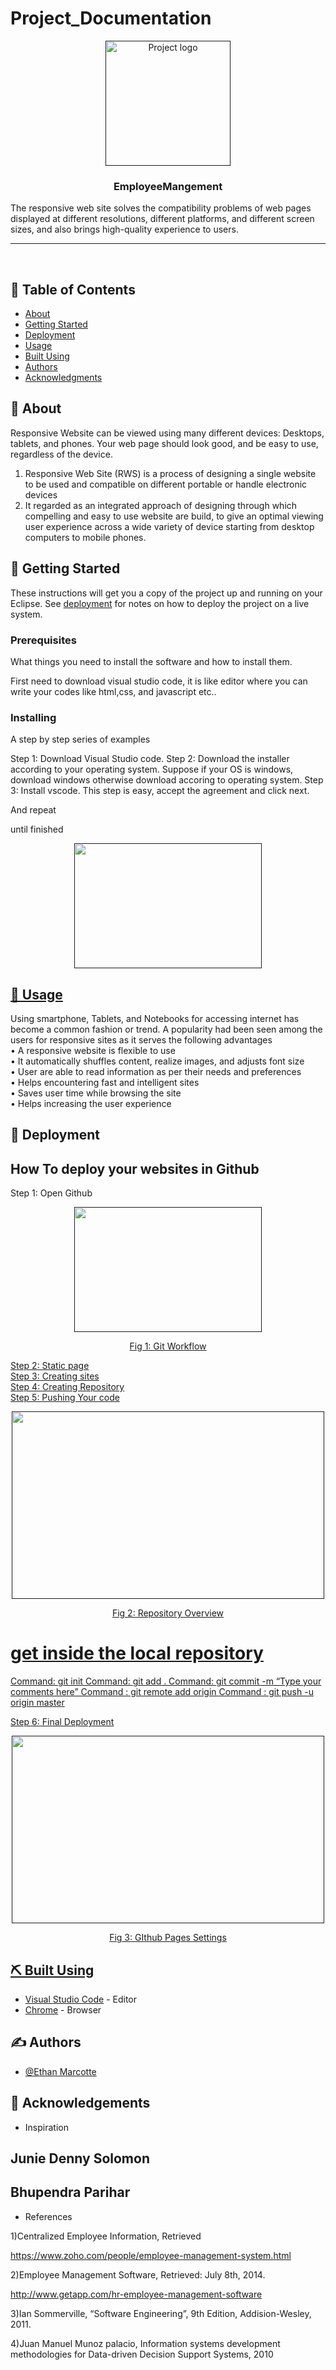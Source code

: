 # Project_Documentation

<p align="center">
  <a href="" rel="noopener">
 <img width=200px height=200px src="https://i.imgur.com/6wj0hh6.jpg" alt="Project logo"></a>
</p>

<h3 align="center">EmployeeMangement</h3>The responsive web site solves the compatibility problems of web pages displayed at different resolutions, different platforms, and different screen sizes, and also brings high-quality experience to users.



---

<p align="center">
    <br> 
</p>

## 📝 Table of Contents
- [About](#about)
- [Getting Started](#getting_started)
- [Deployment](#deployment)
- [Usage](#usage)
- [Built Using](#built_using)
- [Authors](#authors)
- [Acknowledgments](#acknowledgement)

## 🧐 About <a name = "about"></a>
Responsive Website can be viewed using many different devices:
Desktops, tablets, and phones. Your web page should look good, and be easy to use, regardless of the device.
1. Responsive Web Site (RWS) is a process of designing a single website to be used and compatible on different
portable or handle electronic devices
2. It regarded as an integrated approach of designing through which compelling and easy to use website are build,
to give an optimal viewing user experience across a wide variety of device starting from desktop computers to
mobile phones.

## 🏁 Getting Started <a name = "getting_started"></a>
These instructions will get you a copy of the project up and running on your Eclipse. See [deployment](#deployment) for notes on how to deploy the project on a live system.

### Prerequisites
What things you need to install the software and how to install them.


First need to download visual studio code, it is like editor where you can write your codes like html,css, and javascript etc..


### Installing
A step by step series of examples

Step 1: Download Visual Studio code.
Step 2: Download the installer according to your operating system. Suppose if your OS is windows, download windows otherwise download accoring to operating system.
Step 3: Install vscode. This step is easy, accept the agreement and click next.


And repeat


until finished

<p align="center">
  <a href="" rel="">
    <img width=300px height=200px src="https://downlinko.com/assets/images/posts/development/editors/visual-studio-code-installer-finish.png"
</a>
</p>
  
## 🎈 Usage <a name="usage"></a>
Using smartphone, Tablets, and Notebooks for accessing internet has become a common fashion or
trend. A popularity had been seen among the users for responsive sites as it serves the following advantages <br>
• A responsive website is flexible to use <br>
• It automatically shuffles content, realize images, and adjusts font size <br>
• User are able to read information as per their needs and preferences <br>
• Helps encountering fast and intelligent sites <br>
• Saves user time while browsing the site <br>
• Helps increasing the user experience <br>

## 🚀 Deployment <a name = "deployment"></a>
## How To deploy your websites in Github
Step 1: Open Github
<p align="center">
  <a href="" rel="">
    <img width=300px height=200px src="https://miro.medium.com/v2/resize:fit:828/format:webp/0*5xxdLh_Gk4NAHyg4.png"
</a>
</p>
<p align="center">
  Fig 1: Git Workflow
</p>

Step 2: Static page <br>
Step 3: Creating sites <br>
Step 4: Creating Repository <br>
Step 5: Pushing Your code
<p align="center">
  <a href="" rel="">
    <img width=500px height=300px src="https://miro.medium.com/v2/resize:fit:828/format:webp/1*BZ9qMlO7WTRRf9Qg-TziAA.png"
</a>
</p>
<p align="center">
  Fig 2: Repository Overview
</p>


# get inside the local repository
Command: git init
Command: git add .
Command: git commit -m “Type your comments here”
Command : git remote add origin <repo link>
Command : git push -u origin master

Step 6: Final Deployment
<p align="center">
  <a href="" rel="">
    <img width=500px height=300px src="https://miro.medium.com/v2/resize:fit:828/format:webp/1*busk-Md_7OwNuLzrtSM-DA.png"
</a>
</p>
<p align="center">
  Fig 3: GIthub Pages Settings
</p>

## ⛏️ Built Using <a name = "built_using"></a>
- [Visual Studio Code](code.visualstudio.com) - Editor
- [Chrome](https://www.google.com/) - Browser

## ✍️ Authors <a name = "authors"></a>
- [@Ethan Marcotte](https://ethanmarcotte.com/)

## 🎉 Acknowledgements <a name = "acknowledgement"></a>
- Inspiration 
## Junie Denny Solomon
## Bhupendra Parihar
- References <br>

1)Centralized Employee Information, Retrieved <br>
  
https://www.zoho.com/people/employee-management-system.html <br>
  
2)Employee Management Software, Retrieved: July 8th, 2014. <br>
  
http://www.getapp.com/hr-employee-management-software <br>
  
3)Ian Sommerville, “Software Engineering”, 9th Edition, Addision-Wesley, 2011. <br>
  
4)Juan Manuel Munoz palacio, Information systems development methodologies for Data-driven Decision Support Systems, 2010
